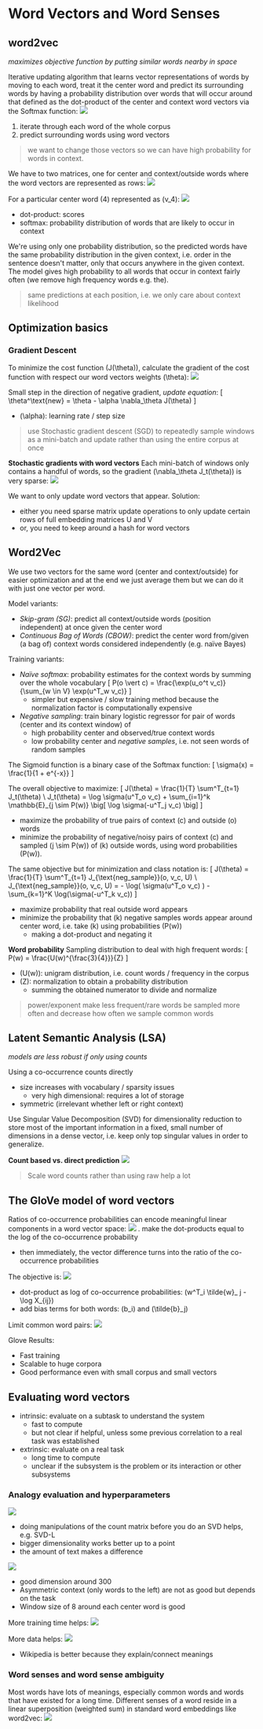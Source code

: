 # Word Vectors and Word Senses
## word2vec
*maximizes objective function by putting similar words nearby in space*

Iterative updating algorithm that learns vector representations of words by moving to each word, treat it the center word and predict its surrounding words by having a probability distribution over words that will occur around that defined as the dot-product of the center and context word vectors via the Softmax function:
![](img/d7c93795.png)
1. iterate through each word of the whole corpus
1. predict surrounding words using word vectors

> we want to change those vectors so we can have high probability for words in context.

We have to two matrices, one for center and context/outside words where the word vectors are represented as rows:
![](img/ef560f7d.png)

For a particular center word \(4\) represented as \(v_4\):
![](img/e65b7d0d.png)
- dot-product: scores
- softmax: probability distribution of words that are likely to occur in context

We're using only one probability distribution, so the predicted words have the same probability distribution in the given context, i.e. order in the sentence doesn't matter, only that occurs anywhere in the given context. The model gives high probability to all words that occur in context fairly often (we remove high frequency words e.g. the).

> same predictions at each position, i.e. we only care about context likelihood

## Optimization basics
### Gradient Descent
To minimize the cost function \(J(\theta)\), calculate the gradient of the cost function with respect our word vectors weights \(\theta\):
![](img/e8436265.png)

Small step in the direction of negative gradient, *update equation*:
\[
    \theta^\text{new} = \theta - \alpha \nabla_\theta J(\theta)
\]
- \(\alpha\): learning rate / step size

> use Stochastic gradient descent (SGD) to repeatedly sample windows as a mini-batch and update rather than using the entire corpus at once

**Stochastic gradients with word vectors**
Each mini-batch of windows only contains a handful of words, so the gradient \(\nabla_\theta J_t(\theta)\) is very sparse:
![](img/edaed271.png)

We want to only update word vectors that appear. Solution:
- either you need sparse matrix update operations to only update certain rows of full embedding matrices U and V
- or, you need to keep around a hash for word vectors

## Word2Vec
We use two vectors for the same word (center and context/outside) for easier optimization and at the end we just average them but we can do it with just one vector per word.

Model variants:
- *Skip-gram (SG)*: predict all context/outside words (position independent) at once given the center word
- *Continuous Bag of Words (CBOW)*: predict the center word from/given (a bag of) context words considered independently (e.g. naïve Bayes)

Training variants:
- *Naïve softmax*: probability estimates for the context words by summing over the whole vocabulary
    \[
        P(o \vert c) = \frac{\exp(u_o^t v_c)}{\sum_{w \in V} \exp(u^T_w v_c)}
    \]    
    - simpler but expensive / slow training method because the normalization factor is computationally expensive
- *Negative sampling*: train binary logistic regressor for pair of words (center and its context window) of
    - high probability center and observed/true context words
    - low probability center and *negative samples*, i.e. not seen words of random samples

The Sigmoid function is a binary case of the Softmax function:
\[
    \sigma(x) = \frac{1}{1 + e^{-x}}
\]

The overall objective to maximize:
\[
    J(\theta) = \frac{1}{T} \sum^T_{t=1} J_t(\theta) \\
    J_t(\theta) = \log \sigma(u^T_o v_c) + \sum_{i=1}^k \mathbb{E}_{j \sim P(w)} \big[ \log \sigma(-u^T_j v_c) \big]
\]
- maximize the probability of true pairs of context \(c\) and outside \(o\) words
- minimize the probability of negative/noisy pairs of context \(c\) and sampled \(j \sim P(w)\) of \(k\) outside words, using word probabilities \(P(w)\).

The same objective but for minimization and class notation is:
\[
    J(\theta) = \frac{1}{T} \sum^T_{t=1} J_{\text{neg_sample}}(o, v_c, U) \\
    J_{\text{neg_sample}}(o, v_c, U) = - \log( \sigma(u^T_o v_c) ) - \sum_{k=1}^K \log(\sigma(-u^T_k v_c))
\]
- maximize probability that real outside word appears
- minimize the probability that \(k\) negative samples words appear around center word, i.e. take \(k\) using probabilities \(P(w)\)
    - making a dot-product and negating it

**Word probability**
Sampling distribution to deal with high frequent words:
\[
    P(w) = \frac{U(w)^{\frac{3}{4}}}{Z}
\]
- \(U(w)\): unigram distribution, i.e. count words / frequency in the corpus
- \(Z\): normalization to obtain a probability distribution
    - summing the obtained numerator to divide and normalize

> power/exponent make less frequent/rare words be sampled more often and decrease how often we sample common words

## Latent Semantic Analysis (LSA)
*models are less robust if only using counts*

Using a co-occurrence counts directly
- size increases with vocabulary / sparsity issues
    - very high dimensional: requires a lot of storage
- symmetric (irrelevant whether left or right context)

Use Singular Value Decomposition (SVD) for dimensionality reduction to store most of the important information in a fixed, small number of dimensions in a dense vector, i.e. keep only top singular values in order to generalize.

**Count based vs. direct prediction**
![](img/7d246b51.png)

> Scale word counts rather than using raw help a lot

## The GloVe model of word vectors
Ratios of co-occurrence probabilities can encode meaningful linear components in a word vector space:
![](img/81bf406a.png)
. make the dot-products equal to the log of the co-occurrence probability
- then immediately, the vector difference turns into the ratio of the co-occurrence probabilities

The objective is:
![](img/a6024038.png)
- dot-product as log of co-occurrence probabilities: \(w^T_i \tilde{w}_ j - \log X_{ij}\)
- add bias terms for both words: \(b_i\) and \(\tilde{b}_j\)

Limit common word pairs:
![](img/941486e0.png)

Glove Results:
- Fast training
- Scalable to huge corpora
- Good performance even with small corpus and small vectors

## Evaluating word vectors
- intrinsic: evaluate on a subtask to understand the system
    - fast to compute
    - but not clear if helpful, unless some previous correlation to a real task was established
- extrinsic: evaluate on a real task
    - long time to compute
    - unclear if the subsystem is the problem or its interaction or other subsystems

### Analogy evaluation and hyperparameters
![](img/66d0feb4.png)
- doing manipulations of the count matrix before you do an SVD helps, e.g. SVD-L
- bigger dimensionality works better up to a point
- the amount of text makes a difference

![](img/b0908c82.png)
- good dimension around 300
- Asymmetric context (only words to the left) are not as good but depends on the task
- Window size of 8 around each center word is good

More training time helps:
![](img/1935369c.png)

More data helps:
![](img/a8bcc508.png)
- Wikipedia is better because they explain/connect meanings

### Word senses and word sense ambiguity
Most words have lots of meanings, especially common words and words that have existed for a long time. Different senses of a word reside in a linear superposition (weighted sum) in standard word embeddings like word2vec:
![](img/15aae2ca.png)
